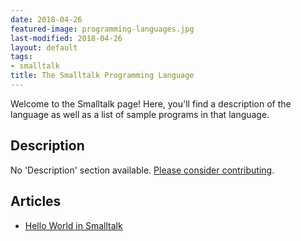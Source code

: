```yaml
---
date: 2018-04-26
featured-image: programming-languages.jpg
last-modified: 2018-04-26
layout: default
tags:
- smalltalk
title: The Smalltalk Programming Language
---
```


Welcome to the Smalltalk page! Here, you'll find a description of the language as well as a list of sample programs in that language.

## Description

No 'Description' section available. [Please consider contributing](https://github.com/TheRenegadeCoder/sample-programs-website).

## Articles

- [Hello World in Smalltalk](https://sampleprograms.io/projects/hello-world/smalltalk)